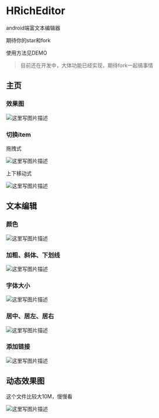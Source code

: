 # HRichEditor

android端富文本编辑器

期待你的star和fork

使用方法见DEMO

> 目前还在开发中，大体功能已经实现，期待fork一起搞事情

## 主页

### 效果图

![这里写图片描述](https://github.com/huangdali/HRichEditor/blob/master/images/home.png)

### 切换item

拖拽式

![这里写图片描述](https://github.com/huangdali/HRichEditor/blob/master/images/changitem.gif)

上下移动式

![这里写图片描述](https://github.com/huangdali/HRichEditor/blob/master/images/changitem1.gif)

## 文本编辑

### 颜色

![这里写图片描述](https://github.com/huangdali/HRichEditor/blob/master/images/color.png)

### 加粗、斜体、下划线

![这里写图片描述](https://github.com/huangdali/HRichEditor/blob/master/images/b.png)

### 字体大小

![这里写图片描述](https://github.com/huangdali/HRichEditor/blob/master/images/a.png)

### 居中、居左、居右

![这里写图片描述](https://github.com/huangdali/HRichEditor/blob/master/images/agin.png)


### 添加链接

![这里写图片描述](https://github.com/huangdali/HRichEditor/blob/master/images/link.png)

## 动态效果图

这个文件比较大10M，慢慢看

![这里写图片描述](https://github.com/huangdali/HRichEditor/blob/master/images/all.gif)






